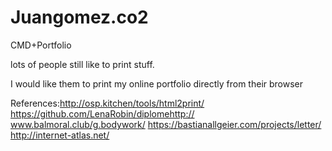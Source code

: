# Juangomez.co2


CMD+Portfolio



lots of people still like to print stuff.

I would like them to print my online  portfolio directly from their browser


References:http://osp.kitchen/tools/html2print/
https://github.com/LenaRobin/diplomehttp://
www.balmoral.club/g.bodywork/
https://bastianallgeier.com/projects/letter/
http://internet-atlas.net/
